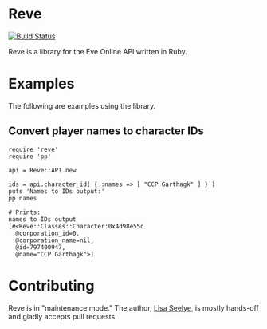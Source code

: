 # Reve

[![Build Status](https://travis-ci.org/lisa/reve.svg?branch=master)](https://travis-ci.org/lisa/reve)

Reve is a library for the Eve Online API written in Ruby.

# Examples

The following are examples using the library.

## Convert player names to character IDs

    require 'reve'
    require 'pp'
    
    api = Reve::API.new
    
    ids = api.character_id( { :names => [ "CCP Garthagk" ] } )
    puts 'Names to IDs output:'
    pp names
    
    # Prints:
    names to IDs output
    [#<Reve::Classes::Character:0x4d98e55c
      @corporation_id=0,
      @corporation_name=nil,
      @id=797400947,
      @name="CCP Garthagk">]

# Contributing

Reve is in "maintenance mode." The author, [Lisa Seelye](https://github.com/lisa), is mostly hands-off and gladly accepts pull requests. 